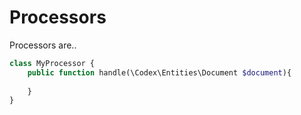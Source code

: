 <!--
title: Processors
subtitle: Develop
-->

# Processors

Processors are..

```php
class MyProcessor {
    public function handle(\Codex\Entities\Document $document){
        
    }
}

```